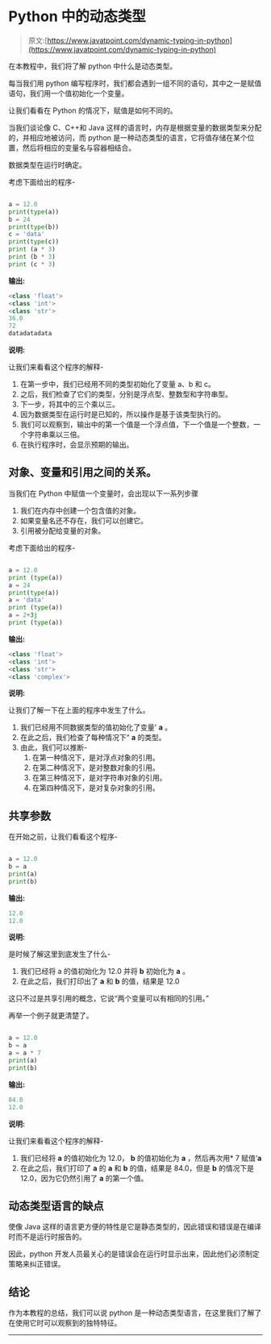 # Python 中的动态类型

> 原文:[https://www.javatpoint.com/dynamic-typing-in-python](https://www.javatpoint.com/dynamic-typing-in-python)

在本教程中，我们将了解 python 中什么是动态类型。

每当我们用 python 编写程序时，我们都会遇到一组不同的语句，其中之一是赋值语句，我们用一个值初始化一个变量。

让我们看看在 Python 的情况下，赋值是如何不同的。

当我们谈论像 C、C++和 Java 这样的语言时，内存是根据变量的数据类型来分配的，并相应地被访问，而 python 是一种动态类型的语言，它将值存储在某个位置，然后将相应的变量名与容器相结合。

数据类型在运行时确定。

考虑下面给出的程序-

```py

a = 12.0
print(type(a))
b = 24
print(type(b))
c = 'data'
print(type(c))
print (a * 3)
print (b * 3)
print (c * 3)

```

**输出:**

```py
<class 'float'>
<class 'int'>
<class 'str'>
36.0
72
datadatadata

```

**说明:**

让我们来看看这个程序的解释-

1.  在第一步中，我们已经用不同的类型初始化了变量 a、b 和 c。
2.  之后，我们检查了它们的类型，分别是浮点型、整数型和字符串型。
3.  下一步，将其中的三个乘以三。
4.  因为数据类型在运行时是已知的，所以操作是基于该类型执行的。
5.  我们可以观察到，输出中的第一个值是一个浮点值，下一个值是一个整数，一个字符串乘以三倍。
6.  在执行程序时，会显示预期的输出。

## 对象、变量和引用之间的关系。

当我们在 Python 中赋值一个变量时，会出现以下一系列步骤

1.  我们在内存中创建一个包含值的对象。
2.  如果变量名还不存在，我们可以创建它。
3.  引用被分配给变量的对象。

考虑下面给出的程序-

```py

a = 12.0
print (type(a))
a = 24
print(type(a))
a = 'data'
print (type(a))
a = 2+3j
print (type(a))

```

**输出:**

```py
<class 'float'>
<class 'int'>
<class 'str'>
<class 'complex'>

```

**说明:**

让我们了解一下在上面的程序中发生了什么。

1.  我们已经用不同数据类型的值初始化了变量' **a** 。
2.  在此之后，我们检查了每种情况下“ **a** 的类型。
3.  由此，我们可以推断-
    1.  在第一种情况下，是对浮点对象的引用。
    2.  在第二种情况下，是对整数对象的引用。
    3.  在第三种情况下，是对字符串对象的引用。
    4.  在第四种情况下，是对复杂对象的引用。

## 共享参数

在开始之前，让我们看看这个程序-

```py

a = 12.0
b = a
print(a)
print(b)

```

**输出:**

```py
12.0
12.0

```

**说明:**

是时候了解这里到底发生了什么-

1.  我们已经将 a 的值初始化为 12.0 并将 **b** 初始化为 **a** 。
2.  在此之后，我们打印出了 **a** 和 **b** 的值，结果是 12.0

这只不过是共享引用的概念，它说“两个变量可以有相同的引用。”

再举一个例子就更清楚了。

```py

a = 12.0
b = a
a = a * 7
print(a)
print(b)

```

**输出:**

```py
84.0
12.0

```

**说明:**

让我们来看看这个程序的解释-

1.  我们已经将 **a** 的值初始化为 12.0， **b** 的值初始化为 **a** ，然后再次用* 7 赋值‘**a**
2.  在此之后，我们打印了 **a** 的 **a** 和 **b** 的值，结果是 84.0，但是 **b** 的情况下是 12.0，因为它仍然引用了 **a** 的第一个值。

## 动态类型语言的缺点

使像 Java 这样的语言更方便的特性是它是静态类型的，因此错误和错误是在编译时而不是运行时报告的。

因此，python 开发人员最关心的是错误会在运行时显示出来，因此他们必须制定策略来纠正错误。

## 结论

作为本教程的总结，我们可以说 python 是一种动态类型语言，在这里我们了解了在使用它时可以观察到的独特特征。

* * *